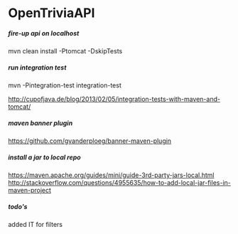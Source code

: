 # OpenTriviaAPI

##### fire-up api on localhost
mvn clean install -Ptomcat -DskipTests

##### run integration test
mvn -Pintegration-test integration-test

http://cupofjava.de/blog/2013/02/05/integration-tests-with-maven-and-tomcat/

##### maven banner plugin
https://github.com/gvanderploeg/banner-maven-plugin

##### install a jar to local repo
https://maven.apache.org/guides/mini/guide-3rd-party-jars-local.html
http://stackoverflow.com/questions/4955635/how-to-add-local-jar-files-in-maven-project

##### todo's
added IT for filters